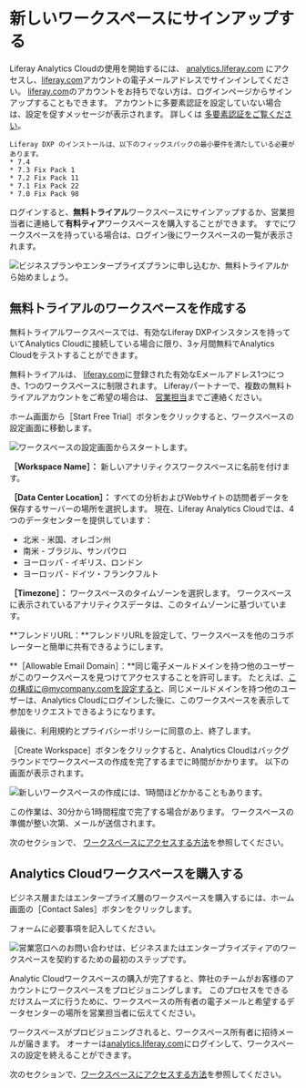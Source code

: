 # 新しいワークスペースにサインアップする

Liferay Analytics Cloudの使用を開始するには、 [analytics.liferay.com](https://analytics.liferay.com) にアクセスし、[liferay.com](https://www.liferay.com)アカウントの電子メールアドレスでサインインしてください。 [liferay.com](https://www.liferay.com)のアカウントをお持ちでない方は、ログインページからサインアップすることもできます。 アカウントに多要素認証を設定していない場合は、設定を促すメッセージが表示されます。 詳しくは [多要素認証をご覧ください](./multi-factor-authentication.md)。

```{important}
Liferay DXP のインストールは、以下のフィックスパックの最小要件を満たしている必要があります。
* 7.4
* 7.3 Fix Pack 1
* 7.2 Fix Pack 11
* 7.1 Fix Pack 22
* 7.0 Fix Pack 98
```

ログインすると、**無料トライアル**ワークスペースにサインアップするか、営業担当者に連絡して**有料ティア**ワークスペースを購入することができます。 すでにワークスペースを持っている場合は、ログイン後にワークスペースの一覧が表示されます。

![ビジネスプランやエンタープライズプランに申し込むか、無料トライアルから始めましょう。](signing-up-for-a-new-workspace/images/01.png)

## 無料トライアルのワークスペースを作成する

無料トライアルワークスペースでは、有効なLiferay DXPインスタンスを持っていてAnalytics Cloudに接続している場合に限り、3ヶ月間無料でAnalytics Cloudをテストすることができます。

無料トライアルは、 [liferay.com](https://www.liferay.com)に登録された有効なEメールアドレス1つにつき、1つのワークスペースに制限されます。 Liferayパートナーで、複数の無料トライアルアカウントをご希望の場合は、 [営業担当](mailto:sales@liferay.com)までご連絡ください。

ホーム画面から［Start Free Trial］ボタンをクリックすると、ワークスペースの設定画面に移動します。

![ワークスペースの設定画面からスタートします。](signing-up-for-a-new-workspace/images/02.png)

**［Workspace Name］：** 新しいアナリティクスワークスペースに名前を付けます。

**［Data Center Location］：** すべての分析およびWebサイトの訪問者データを保存するサーバーの場所を選択します。 現在、Liferay Analytics Cloudでは、4つのデータセンターを提供しています：

* 北米 - 米国、オレゴン州
* 南米 - ブラジル、サンパウロ
* ヨーロッパ - イギリス、ロンドン
* ヨーロッパ - ドイツ・フランクフルト

**［Timezone］：** ワークスペースのタイムゾーンを選択します。 ワークスペースに表示されているアナリティクスデータは、このタイムゾーンに基づいています。

**フレンドリURL：**フレンドリURLを設定して、ワークスペースを他のコラボレーターと簡単に共有できるようにします。

**［Allowable Email Domain］：**同じ電子メールドメインを持つ他のユーザーがこのワークスペースを見つけてアクセスすることを許可します。 たとえば、この構成に@mycompany.comを設定すると、同じメールドメインを持つ他のユーザーは、Analytics Cloudにログインした後に、このワークスペースを表示して参加をリクエストできるようになります。

最後に、利用規約とプライバシーポリシーに同意の上、終了します。

［Create Workspace］ボタンをクリックすると、Analytics Cloudはバックグラウンドでワークスペースの作成を完了するまでに時間がかかります。 以下の画面が表示されます。

![新しいワークスペースの作成には、1時間ほどかかることもあります。](signing-up-for-a-new-workspace/images/03.png)

この作業は、30分から1時間程度で完了する場合があります。 ワークスペースの準備が整い次第、メールが送信されます。

次のセクションで、 [ワークスペースにアクセスする方法](./accessing-your-workspace.md)を参照してください。

## Analytics Cloudワークスペースを購入する

ビジネス層またはエンタープライズ層のワークスペースを購入するには、ホーム画面の［Contact Sales］ボタンをクリックします。

フォームに必要事項を記入してください。

![営業窓口へのお問い合わせは、ビジネスまたはエンタープライズティアのワークスペースを契約するための最初のステップです。](signing-up-for-a-new-workspace/images/04.png)

Analytic Cloudワークスペースの購入が完了すると、弊社のチームがお客様のアカウントにワークスペースをプロビジョニングします。 このプロセスをできるだけスムーズに行うために、ワークスペースの所有者の電子メールと希望するデータセンターの場所を営業担当者に伝えてください。

ワークスペースがプロビジョニングされると、ワークスペース所有者に招待メールが届きます。 オーナーは[analytics.liferay.com](https://analytics.liferay.com)にログインして、ワークスペースの設定を終えることができます。

次のセクションで、[ワークスペースにアクセスする方法](./accessing-your-workspace.md)を参照してください。 
